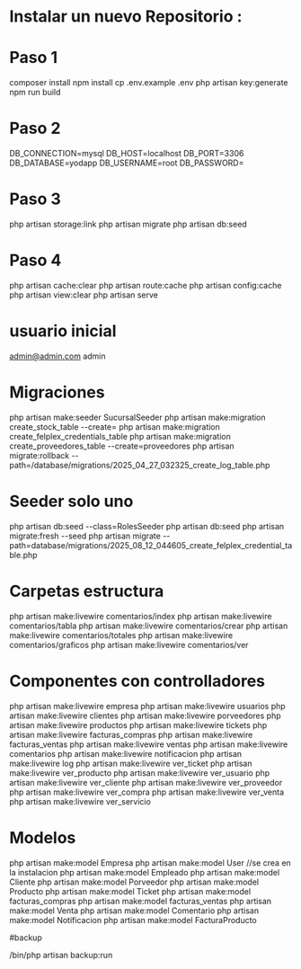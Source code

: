 # Instalar un nuevo Repositorio :

# Paso 1

composer install
npm install
cp .env.example .env
php artisan key:generate
npm run build

# Paso 2

DB_CONNECTION=mysql
DB_HOST=localhost
DB_PORT=3306
DB_DATABASE=yodapp
DB_USERNAME=root
DB_PASSWORD=

# Paso 3

php artisan storage:link
php artisan migrate
php artisan db:seed

# Paso 4

php artisan cache:clear
php artisan route:cache
php artisan config:cache
php artisan view:clear
php artisan serve

# usuario inicial

admin@admin.com
admin

# Migraciones

php artisan make:seeder SucursalSeeder
php artisan make:migration create_stock_table --create=
php artisan make:migration create_felplex_credentials_table
php artisan make:migration create_proveedores_table --create=proveedores
php artisan migrate:rollback --path=/database/migrations/2025_04_27_032325_create_log_table.php

# Seeder solo uno

php artisan db:seed --class=RolesSeeder
php artisan db:seed
php artisan migrate:fresh --seed
php artisan migrate --path=database/migrations/2025_08_12_044605_create_felplex_credential_table.php

# Carpetas estructura

php artisan make:livewire comentarios/index
php artisan make:livewire comentarios/tabla
php artisan make:livewire comentarios/crear
php artisan make:livewire comentarios/totales
php artisan make:livewire comentarios/graficos
php artisan make:livewire comentarios/ver

# Componentes con controlladores

php artisan make:livewire empresa
php artisan make:livewire usuarios
php artisan make:livewire clientes
php artisan make:livewire porveedores
php artisan make:livewire productos
php artisan make:livewire tickets
php artisan make:livewire facturas_compras
php artisan make:livewire facturas_ventas
php artisan make:livewire ventas
php artisan make:livewire comentarios
php artisan make:livewire notificacion
php artisan make:livewire log
php artisan make:livewire ver_ticket
php artisan make:livewire ver_producto
php artisan make:livewire ver_usuario
php artisan make:livewire ver_cliente
php artisan make:livewire ver_proveedor
php artisan make:livewire ver_compra
php artisan make:livewire ver_venta
php artisan make:livewire ver_servicio

# Modelos

php artisan make:model Empresa
php artisan make:model User //se crea en la instalacion
php artisan make:model Empleado
php artisan make:model Cliente
php artisan make:model Porveedor
php artisan make:model Producto
php artisan make:model Ticket
php artisan make:model facturas_compras
php artisan make:model facturas_ventas
php artisan make:model Venta
php artisan make:model Comentario
php artisan make:model Notificacion
php artisan make:model FacturaProducto

#backup

/bin/php artisan backup:run
